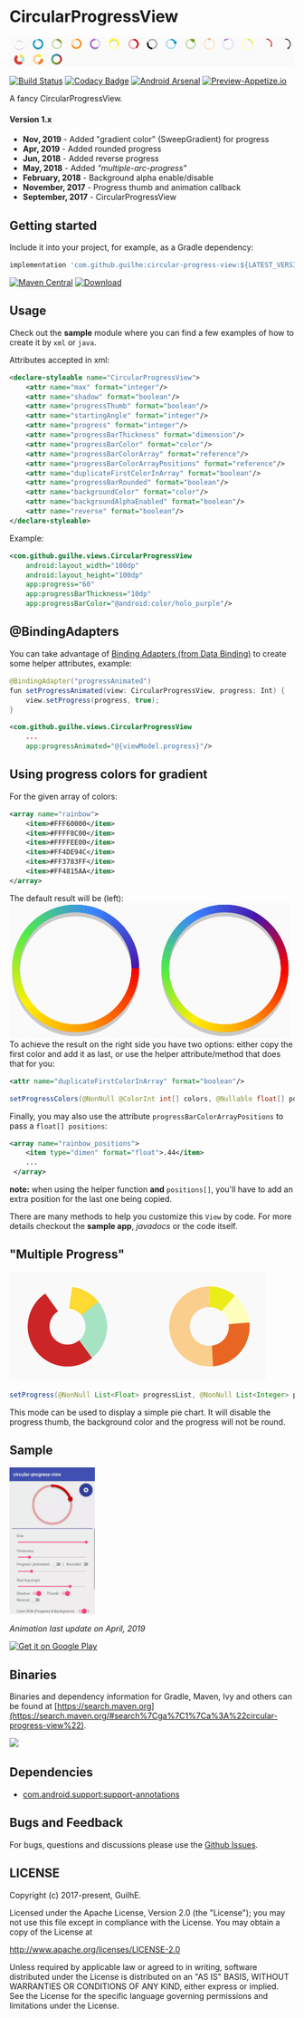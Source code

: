# CircularProgressView
![header](.imgs/banner.png)

[![Build Status](https://travis-ci.org/GuilhE/android-circular-progress-view.svg?branch=master)](https://travis-ci.org/GuilhE/android-circular-progress-view) 
[![Codacy Badge](https://api.codacy.com/project/badge/Grade/6cb896704b2648288ec8512a84277c5c)](https://www.codacy.com/app/GuilhE/android-circular-progress-view?utm_source=github.com&utm_medium=referral&utm_content=GuilhE/android-circular-progress-view&utm_campaign=badger)  [![Android Arsenal](https://img.shields.io/badge/Android%20Arsenal-CircularProgressView-brightgreen.svg?style=flat)](https://android-arsenal.com/details/1/6152) [![Preview-Appetize.io](https://img.shields.io/badge/Preview-Appetize.io-brightgreen.svg?style=flat.svg)](https://appetize.io/app/7367zekaq62q5upw2c3y17wme4)

A fancy CircularProgressView.

#### Version 1.x
- **Nov, 2019**       - Added "gradient color" (SweepGradient) for progress
- **Apr, 2019**       - Added rounded progress
- **Jun, 2018**       - Added reverse progress
- **May, 2018**       - Added _"multiple-arc-progress"_
- **February, 2018**  - Background alpha enable/disable
- **November, 2017**  - Progress thumb and animation callback
- **September, 2017** - CircularProgressView


## Getting started
Include it into your project, for example, as a Gradle dependency:

```groovy
implementation 'com.github.guilhe:circular-progress-view:${LATEST_VERSION}'
```
[![Maven Central](https://maven-badges.herokuapp.com/maven-central/com.github.guilhe/circular-progress-view/badge.svg)](https://search.maven.org/search?q=a:circular-progress-view)  [![Download](https://api.bintray.com/packages/gdelgado/android/circular-progress-view/images/download.svg)](https://bintray.com/gdelgado/android/circular-progress-view/_latestVersion)  

## Usage
Check out the __sample__ module where you can find a few examples of how to create it by `xml` or `java`.

Attributes accepted in xml:
```xml
<declare-styleable name="CircularProgressView">
    <attr name="max" format="integer"/>
    <attr name="shadow" format="boolean"/>
    <attr name="progressThumb" format="boolean"/>
    <attr name="startingAngle" format="integer"/>
    <attr name="progress" format="integer"/>
    <attr name="progressBarThickness" format="dimension"/>
    <attr name="progressBarColor" format="color"/>
    <attr name="progressBarColorArray" format="reference"/>    
    <attr name="progressBarColorArrayPositions" format="reference"/>
    <attr name="duplicateFirstColorInArray" format="boolean"/>
    <attr name="progressBarRounded" format="boolean"/>
    <attr name="backgroundColor" format="color"/>
    <attr name="backgroundAlphaEnabled" format="boolean"/>
    <attr name="reverse" format="boolean"/>
</declare-styleable>
```
Example:
```xml
<com.github.guilhe.views.CircularProgressView
    android:layout_width="100dp"
    android:layout_height="100dp"
    app:progress="60"
    app:progressBarThickness="10dp"
    app:progressBarColor="@android:color/holo_purple"/>
 ```

## @BindingAdapters
You can take advantage of [Binding Adapters (from Data Binding)](https://developer.android.com/topic/libraries/data-binding/binding-adapters#kotlin) to create some helper attributes, example:  
```java
@BindingAdapter("progressAnimated")
fun setProgressAnimated(view: CircularProgressView, progress: Int) {
    view.setProgress(progress, true);
}
```  
```xml
<com.github.guilhe.views.CircularProgressView
    ...
    app:progressAnimated="@{viewModel.progress}"/>
``` 

## Using progress colors for gradient
For the given array of colors:
```xml
<array name="rainbow">
    <item>#FFF60000</item>
    <item>#FFFF8C00</item>
    <item>#FFFFEE00</item>
    <item>#FF4DE94C</item>
    <item>#FF3783FF</item>
    <item>#FF4815AA</item>
</array>
```
The default result will be (left):  
![rainbow](.imgs/rainbow.png)  
To achieve the result on the right side you have two options: either copy the first color and add it as last, or use the helper attribute/method that does that for you:
```xml
<attr name="duplicateFirstColorInArray" format="boolean"/>
```  
```java
setProgressColors(@NonNull @ColorInt int[] colors, @Nullable float[] positions, boolean duplicateFirst)
```  
Finally, you may also use the attribute `progressBarColorArrayPositions` to pass a `float[] positions`:
```xml
<array name="rainbow_positions">
    <item type="dimen" format="float">.44</item>
    ...
 </array>
```
 __note:__ when using the helper function __and__ `positions[]`, you'll have to add an extra position for the last one being copied.

There are many methods to help you customize this `View` by code. For more details checkout the __sample app__, _javadocs_ or the code itself.

## "Multiple Progress"
![piechart](.imgs/piechart.png)
```java
setProgress(@NonNull List<Float> progressList, @NonNull List<Integer> progressColorList)
```
This mode can be used to display a simple pie chart. It will disable the progress thumb, the background color and the progress will not be round.  


## Sample
<img src=".imgs/sample.gif" alt="Sample" width="30%"/>

_Animation last update on April, 2019_

<a href='https://play.google.com/store/apps/details?id=com.github.guilhe.cicularprogressview.sample&pcampaignid=MKT-Other-global-all-co-prtnr-py-PartBadge-Mar2515-1'><img width="30%" alt='Get it on Google Play' src='https://play.google.com/intl/en_us/badges/images/generic/en_badge_web_generic.png'/></a>

## Binaries
Binaries and dependency information for Gradle, Maven, Ivy and others can be found at [https://search.maven.org](https://search.maven.org/#search%7Cga%7C1%7Ca%3A%22circular-progress-view%22).

<a href='https://bintray.com/gdelgado/android/circular-progress-view?source=watch' alt='Get automatic notifications about new "circular-progress-view" versions'><img src='https://www.bintray.com/docs/images/bintray_badge_bw.png'></a>

## Dependencies
- [com.android.support:support-annotations](https://developer.android.com/topic/libraries/support-library/packages.html#annotations)

## Bugs and Feedback
For bugs, questions and discussions please use the [Github Issues](https://github.com/GuilhE/android-circular-progress-view/issues).

 
## LICENSE
Copyright (c) 2017-present, GuilhE.

Licensed under the Apache License, Version 2.0 (the "License");
you may not use this file except in compliance with the License.
You may obtain a copy of the License at

<http://www.apache.org/licenses/LICENSE-2.0>

Unless required by applicable law or agreed to in writing, software
distributed under the License is distributed on an "AS IS" BASIS,
WITHOUT WARRANTIES OR CONDITIONS OF ANY KIND, either express or implied.
See the License for the specific language governing permissions and
limitations under the License.
